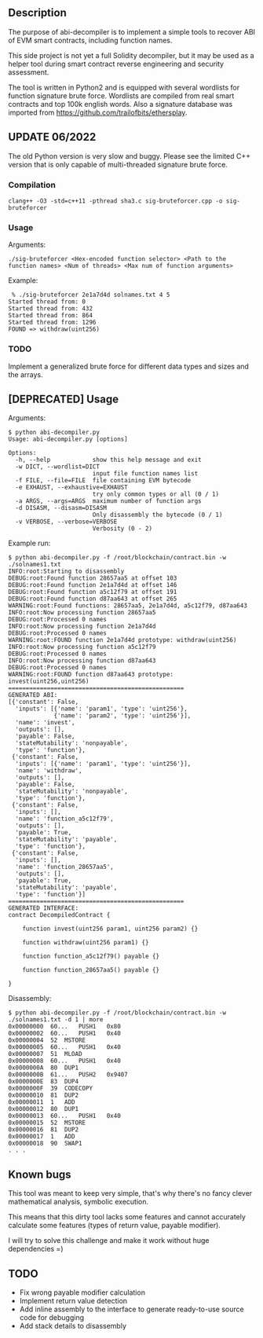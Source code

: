 ## Description
The purpose of abi-decompiler is to implement a simple tools to recover ABI of EVM smart contracts, including function names.

This side project is not yet a full Solidity decompiler, but it may be used as a helper tool during smart contract reverse engineering and security assessment.

The tool is written in Python2 and is equipped with several wordlists for function signature brute force.
Wordlists are compiled from real smart contracts and top 100k english words.
Also a signature database was imported from https://github.com/trailofbits/ethersplay.

## UPDATE 06/2022
The old Python version is very slow and buggy. Please see the limited C++ version that is only capable of multi-threaded signature brute force.

### Compilation

```
clang++ -O3 -std=c++11 -pthread sha3.c sig-bruteforcer.cpp -o sig-bruteforcer
```

### Usage
Arguments:
```
./sig-bruteforcer <Hex-encoded function selector> <Path to the function names> <Num of threads> <Max num of function arguments>
```

Example:
```
 % ./sig-bruteforcer 2e1a7d4d solnames.txt 4 5
Started thread from: 0
Started thread from: 432
Started thread from: 864
Started thread from: 1296
FOUND => withdraw(uint256)
```

### TODO
Implement a generalized brute force for different data types and sizes and the arrays.


## [DEPRECATED] Usage

Arguments:
```
$ python abi-decompiler.py 
Usage: abi-decompiler.py [options]

Options:
  -h, --help            show this help message and exit
  -w DICT, --wordlist=DICT
                        input file function names list
  -f FILE, --file=FILE  file containing EVM bytecode
  -e EXHAUST, --exhaustive=EXHAUST
                        try only common types or all (0 / 1)
  -a ARGS, --args=ARGS  maximum number of function args
  -d DISASM, --disasm=DISASM
                        Only disassembly the bytecode (0 / 1)
  -v VERBOSE, --verbose=VERBOSE
                        Verbosity (0 - 2)
```

Example run:
```
$ python abi-decompiler.py -f /root/blockchain/contract.bin -w ./solnames1.txt
INFO:root:Starting to disassembly
DEBUG:root:Found function 28657aa5 at offset 103
DEBUG:root:Found function 2e1a7d4d at offset 146
DEBUG:root:Found function a5c12f79 at offset 191
DEBUG:root:Found function d87aa643 at offset 265
WARNING:root:Found functions: 28657aa5, 2e1a7d4d, a5c12f79, d87aa643
INFO:root:Now processing function 28657aa5
DEBUG:root:Processed 0 names
INFO:root:Now processing function 2e1a7d4d
DEBUG:root:Processed 0 names
WARNING:root:FOUND function 2e1a7d4d prototype: withdraw(uint256)
INFO:root:Now processing function a5c12f79
DEBUG:root:Processed 0 names
INFO:root:Now processing function d87aa643
DEBUG:root:Processed 0 names
WARNING:root:FOUND function d87aa643 prototype: invest(uint256,uint256)
==================================================
GENERATED ABI:
[{'constant': False,
  'inputs': [{'name': 'param1', 'type': 'uint256'},
             {'name': 'param2', 'type': 'uint256'}],
  'name': 'invest',
  'outputs': [],
  'payable': False,
  'stateMutability': 'nonpayable',
  'type': 'function'},
 {'constant': False,
  'inputs': [{'name': 'param1', 'type': 'uint256'}],
  'name': 'withdraw',
  'outputs': [],
  'payable': False,
  'stateMutability': 'nonpayable',
  'type': 'function'},
 {'constant': False,
  'inputs': [],
  'name': 'function_a5c12f79',
  'outputs': [],
  'payable': True,
  'stateMutability': 'payable',
  'type': 'function'},
 {'constant': False,
  'inputs': [],
  'name': 'function_28657aa5',
  'outputs': [],
  'payable': True,
  'stateMutability': 'payable',
  'type': 'function'}]
==================================================
GENERATED INTERFACE:
contract DecompiledContract {

    function invest(uint256 param1, uint256 param2) {}

    function withdraw(uint256 param1) {}

    function function_a5c12f79() payable {}

    function function_28657aa5() payable {}

}
```

Disassembly:
```
$ python abi-decompiler.py -f /root/blockchain/contract.bin -w ./solnames1.txt -d 1 | more
0x00000000	60...	PUSH1	0x80
0x00000002	60...	PUSH1	0x40
0x00000004	52	MSTORE
0x00000005	60...	PUSH1	0x40
0x00000007	51	MLOAD
0x00000008	60...	PUSH1	0x40
0x0000000A	80	DUP1
0x0000000B	61...	PUSH2	0x9407
0x0000000E	83	DUP4
0x0000000F	39	CODECOPY
0x00000010	81	DUP2
0x00000011	1	ADD
0x00000012	80	DUP1
0x00000013	60...	PUSH1	0x40
0x00000015	52	MSTORE
0x00000016	81	DUP2
0x00000017	1	ADD
0x00000018	90	SWAP1
. . .
```

## Known bugs

This tool was meant to keep very simple, that's why there's no fancy clever mathematical analysis, symbolic execution.

This means that this dirty tool lacks some features and cannot accurately calculate some features (types of return value, payable modifier).

I will try to solve this challenge and make it work without huge dependencies =)

## TODO

- Fix wrong payable modifier calculation
- Implement return value detection
- Add inline assembly to the interface to generate ready-to-use source code for debugging 
- Add stack details to disassembly